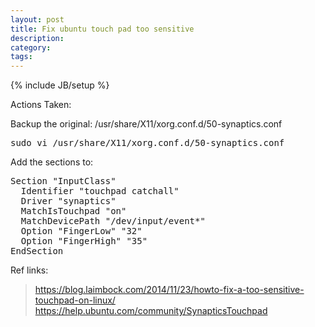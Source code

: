 ```yaml
---
layout: post
title: Fix ubuntu touch pad too sensitive
description: 
category: 
tags: 
---
```

{% include JB/setup %}

Actions Taken:

Backup the original:
/usr/share/X11/xorg.conf.d/50-synaptics.conf

<pre>
sudo vi /usr/share/X11/xorg.conf.d/50-synaptics.conf
</pre>

Add the sections to:

<pre>
Section "InputClass"
  Identifier "touchpad catchall"
  Driver "synaptics"
  MatchIsTouchpad "on"
  MatchDevicePath "/dev/input/event*"
  Option "FingerLow" "32"
  Option "FingerHigh" "35" 
EndSection
</pre>

Ref links:
>https://blog.laimbock.com/2014/11/23/howto-fix-a-too-sensitive-touchpad-on-linux/
>https://help.ubuntu.com/community/SynapticsTouchpad

